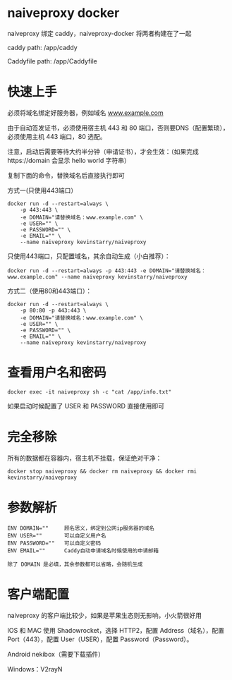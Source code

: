 # naiveproxy docker
naiveproxy 绑定 caddy，naiveproxy-docker 将两者构建在了一起

caddy path: /app/caddy

Caddyfile path: /app/Caddyfile

# 快速上手

必须将域名绑定好服务器，例如域名 www.example.com

由于自动签发证书，必须使用宿主机 443 和 80 端口，否则要DNS（配置繁琐），必须使用主机 443 端口，80 选配。

注意，启动后需要等待大约半分钟（申请证书），才会生效：（如果完成 https://domain 会显示 hello world 字符串）

复制下面的命令，替换域名后直接执行即可

方式一(只使用443端口）
```
docker run -d --restart=always \
    -p 443:443 \
    -e DOMAIN="请替换域名：www.example.com" \
    -e USER="" \
    -e PASSWORD="" \
    -e EMAIL="" \
    --name naiveproxy kevinstarry/naiveproxy
```

只使用443端口，只配置域名，其余自动生成（小白推荐）：
```
docker run -d --restart=always -p 443:443 -e DOMAIN="请替换域名：www.example.com" --name naiveproxy kevinstarry/naiveproxy
```


方式二（使用80和443端口）：
```
docker run -d --restart=always \
    -p 80:80 -p 443:443 \
    -e DOMAIN="请替换域名：www.example.com" \
    -e USER="" \
    -e PASSWORD="" \
    -e EMAIL="" \
    --name naiveproxy kevinstarry/naiveproxy
```

# 查看用户名和密码
```
docker exec -it naiveproxy sh -c "cat /app/info.txt"
```

如果启动时候配置了 USER 和 PASSWORD 直接使用即可

# 完全移除
所有的数据都在容器内，宿主机不挂载，保证绝对干净：
```
docker stop naiveproxy && docker rm naiveproxy && docker rmi kevinstarry/naiveproxy
```

# 参数解析
```
ENV DOMAIN=""     顾名思义，绑定到公网ip服务器的域名
ENV USER=""       可以自定义用户名
ENV PASSWORD=""   可以自定义密码
ENV EMAIL=""      Caddy自动申请域名时候使用的申请邮箱

除了 DOMAIN 是必填，其余参数都可以省略，会随机生成
```
# 客户端配置
naiveproxy 的客户端比较少，如果是苹果生态则无影响，小火箭很好用

IOS 和 MAC 使用 Shadowrocket，选择 HTTP2，配置 Address（域名），配置 Port（443），配置 User（USER），配置 Password（Password）。

Android nekibox（需要下载插件）

Windows：V2rayN
